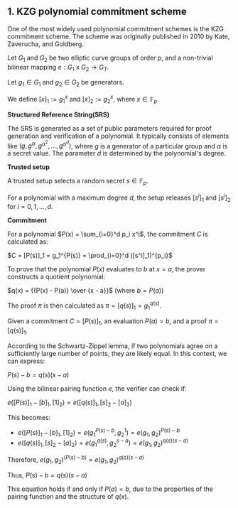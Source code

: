 ## 1. KZG polynomial commitment scheme

One of the most widely used polynomial commitment schemes is the KZG commitment scheme. The scheme was originally published in 2010 by Kate, Zaverucha, and Goldberg.

Let $G_1$ and $G_2$ be two elliptic curve groups of order $p$, and a non-trivial bilinear mapping $e : G_1$ x $G_2 → G_T$.

Let $g_1 \in G_1$ and $g_2 \in G_2$ be generators.

We define $[x]_1 := g_1^x$ and $[x]_2 := g_2^x$, where $x \in \mathbb{F}_p$. 

**Structured Reference String(SRS)**

The SRS is generated as a set of public parameters required for proof generation and verification of a polynomial. It typically consists of elements like $(g, g^{\alpha}, g^{\alpha^2}, \ldots, g^{\alpha^d})$, where $g$ is a generator of a particular group and $\alpha$ is a secret value. The parameter $d$ is determined by the polynomial's degree.


**Trusted setup** 

A trusted setup selects a random secret $s \in \mathbb{F}_p$.

For a polynomial with a maximum degree $d$, the setup releases $[s^i]_1$ and $[s^i]_2$ for $i = 0,1,...,d$.

**Commitment**

For a polynomial $P(x) = \sum_{i=0}^d p_i x^i$, the commitment $C$ is calculated as:

$C = [P(s)]_1 = g_1^{P(s)} = \prod_{i=0}^d ([s^i]_1)^{p_i}$


To prove that the polynomial $P(x)$ evaluates to $b$ at $x = a$, the prover constructs a quotient polynomial:

$q(x) = {{P(x) - P(a)} \over {x - a}}$ (where $b = P(a)$)

The proof $\pi$ is then calculated as $\pi = [q(s)]_1 = g_1^{q(s)}$.

Given a commitment $C = [P(s)]_1$, an evaluation $P(a) = b$, and a proof $\pi = [q(s)]_1$. 

According to the Schwartz-Zippel lemma, if two polynomials agree on a sufficiently large number of points, they are likely equal. In this context, we can express:

$P(s) - b = q(s)(s-a)$

Using the bilinear pairing function $e$, the verifier can check if:

$e([P(s)]_1 - [b]_1, [1]_2) = e([q(s)]_1, [s]_2 - [a]_2)$

This becomes:
- $e([P(s)]_1 - [b]_1, [1]_2) = e(g_1^{P(s)-b}, g_2^1) = {e(g_1, g_2)}^{P(s)-b}$
- $e([q(s)]_1, [s]_2 - [a]_2) = e(g_1^{q(s)}, g_2^{s-a}) = e(g_1, g_2)^{q(s)(s-a)}$

Therefore, $e(g_1, g_2)^{(P(s) - b)} = e(g_1, g_2)^{q(s)(s - a)}$

Thus, $P(s) - b = q(s)(s - a)$

This equation holds if and only if $P(a) = b$, due to the properties of the pairing function and the structure of $q(x)$.